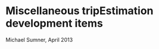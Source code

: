 Miscellaneous tripEstimation development items
==============================================

Michael Sumner, April 2013

